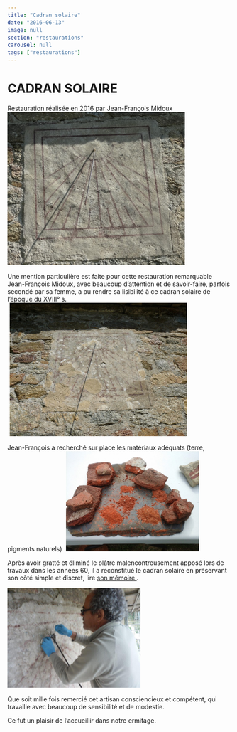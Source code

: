 ```yaml
---
title: "Cadran solaire"
date: "2016-06-13"
image: null
section: "restaurations"
carousel: null
tags: ["restaurations"]
---
```


# CADRAN SOLAIRE

Restauration réalisée en 2016 par Jean-François Midoux
<img
  alt
  src="/images/dsc03415-1.jpg"
  style="
    width: 400px;
    height: 344px;
  " 
/>

Une mention particulière est faite pour cette restauration remarquable Jean-François Midoux, avec beaucoup d’attention et de savoir-faire, parfois secondé par sa femme, a pu rendre sa lisibilité à ce cadran solaire de l’époque du XVIII° s.
<img
  alt
  src="/images/p1020258-jpg.jpg"
  style="
  width: 400px;
  height: 300px;
  margin-right: 5px;
  margin-left: 5px;
  "
/>

Jean-François a recherché sur place les matériaux adéquats (terre, pigments naturels)
<img
  alt
  src="/images/20150807-173036.jpg"
  style="
  width: 300px;
    height: 225px;
    margin-right: 5px;
    margin-left: 5px;
  "
/>

Après avoir gratté et éliminé le plâtre malencontreusement apposé lors de travaux dans les années 60, il a reconstitué le cadran solaire en préservant son côté simple et discret, lire
<a href="./../../../../uploaded/CADRAN-SOLAIRE/memoire-hermitage-sant-guillem-de-combret.pdf" >
son mémoire
</a>.

<img
  alt
  src="/images/p7273008.jpg"
  style="width: 300px; height: 225px"
/>

Que soit mille fois remercié cet artisan consciencieux et compétent, qui travaille avec beaucoup de sensibilité et de modestie.

Ce fut un plaisir de l’accueillir dans notre ermitage.
